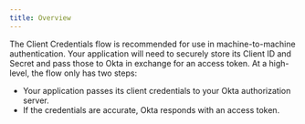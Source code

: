 ```yaml
---
title: Overview
---
```


The Client Credentials flow is recommended for use in machine-to-machine authentication. Your application will need to securely store its Client ID and Secret and pass those to Okta in exchange for an access token. At a high-level, the flow only has two steps:

- Your application passes its client credentials to your Okta authorization server.
- If the credentials are accurate, Okta responds with an access token.

<NextSectionLink/>
